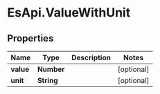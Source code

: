 # EsApi.ValueWithUnit

## Properties

Name | Type | Description | Notes
------------ | ------------- | ------------- | -------------
**value** | **Number** |  | [optional] 
**unit** | **String** |  | [optional] 


